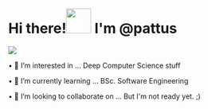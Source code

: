 # Hi there!<img src="https://media.giphy.com/media/hvRJCLFzcasrR4ia7z/giphy.gif" width="50px"> I'm @pattus
![](https://i.imgur.com/waxVImv.png)


• 👀 I’m interested in ... Deep Computer Science stuff

• 🌱 I’m currently learning ... BSc. Software Engineering

• 💞️ I’m looking to collaborate on ... But I'm not ready yet. ;)
